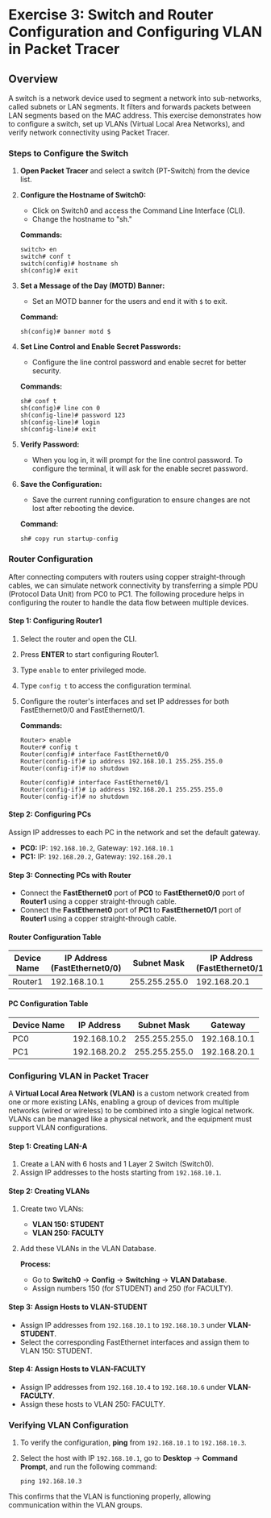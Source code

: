 # Exercise 3: Switch and Router Configuration and Configuring VLAN in Packet Tracer

## Overview

A switch is a network device used to segment a network into sub-networks, called subnets or LAN segments. It filters and forwards packets between LAN segments based on the MAC address. This exercise demonstrates how to configure a switch, set up VLANs (Virtual Local Area Networks), and verify network connectivity using Packet Tracer.

### Steps to Configure the Switch

1. **Open Packet Tracer** and select a switch (PT-Switch) from the device list.

2. **Configure the Hostname of Switch0:**
   - Click on Switch0 and access the Command Line Interface (CLI).
   - Change the hostname to "sh."

   **Commands:**

   ```shell
   switch> en
   switch# conf t
   switch(config)# hostname sh
   sh(config)# exit
   ```

3. **Set a Message of the Day (MOTD) Banner:**
   - Set an MOTD banner for the users and end it with `$` to exit.

   **Command:**

   ```shell
   sh(config)# banner motd $
   ```

4. **Set Line Control and Enable Secret Passwords:**
   - Configure the line control password and enable secret for better security.

   **Commands:**

   ```shell
   sh# conf t
   sh(config)# line con 0
   sh(config-line)# password 123
   sh(config-line)# login
   sh(config-line)# exit
   ```

5. **Verify Password:**
   - When you log in, it will prompt for the line control password. To configure the terminal, it will ask for the enable secret password.

6. **Save the Configuration:**
   - Save the current running configuration to ensure changes are not lost after rebooting the device.

   **Command:**

   ```shell
   sh# copy run startup-config
   ```

### Router Configuration

After connecting computers with routers using copper straight-through cables, we can simulate network connectivity by transferring a simple PDU (Protocol Data Unit) from PC0 to PC1. The following procedure helps in configuring the router to handle the data flow between multiple devices.

#### Step 1: Configuring Router1

1. Select the router and open the CLI.
2. Press **ENTER** to start configuring Router1.
3. Type `enable` to enter privileged mode.
4. Type `config t` to access the configuration terminal.
5. Configure the router's interfaces and set IP addresses for both FastEthernet0/0 and FastEthernet0/1.

   **Commands:**

   ```shell
   Router> enable
   Router# config t
   Router(config)# interface FastEthernet0/0
   Router(config-if)# ip address 192.168.10.1 255.255.255.0
   Router(config-if)# no shutdown

   Router(config)# interface FastEthernet0/1
   Router(config-if)# ip address 192.168.20.1 255.255.255.0
   Router(config-if)# no shutdown
   ```

#### Step 2: Configuring PCs

Assign IP addresses to each PC in the network and set the default gateway.

- **PC0:** IP: `192.168.10.2`, Gateway: `192.168.10.1`
- **PC1:** IP: `192.168.20.2`, Gateway: `192.168.20.1`

#### Step 3: Connecting PCs with Router

- Connect the **FastEthernet0** port of **PC0** to **FastEthernet0/0** port of **Router1** using a copper straight-through cable.
- Connect the **FastEthernet0** port of **PC1** to **FastEthernet0/1** port of **Router1** using a copper straight-through cable.

#### Router Configuration Table

| Device Name | IP Address (FastEthernet0/0) | Subnet Mask   | IP Address (FastEthernet0/1) | Subnet Mask   |
| ----------- | ---------------------------- | ------------- | ---------------------------- | ------------- |
| Router1     | 192.168.10.1                 | 255.255.255.0 | 192.168.20.1                 | 255.255.255.0 |

#### PC Configuration Table

| Device Name | IP Address   | Subnet Mask   | Gateway      |
| ----------- | ------------ | ------------- | ------------ |
| PC0         | 192.168.10.2 | 255.255.255.0 | 192.168.10.1 |
| PC1         | 192.168.20.2 | 255.255.255.0 | 192.168.20.1 |

### Configuring VLAN in Packet Tracer

A **Virtual Local Area Network (VLAN)** is a custom network created from one or more existing LANs, enabling a group of devices from multiple networks (wired or wireless) to be combined into a single logical network. VLANs can be managed like a physical network, and the equipment must support VLAN configurations.

#### Step 1: Creating LAN-A

1. Create a LAN with 6 hosts and 1 Layer 2 Switch (Switch0).
2. Assign IP addresses to the hosts starting from `192.168.10.1`.

#### Step 2: Creating VLANs

1. Create two VLANs:
   - **VLAN 150: STUDENT**
   - **VLAN 250: FACULTY**

2. Add these VLANs in the VLAN Database.

   **Process:**
   - Go to **Switch0** → **Config** → **Switching** → **VLAN Database**.
   - Assign numbers 150 (for STUDENT) and 250 (for FACULTY).

#### Step 3: Assign Hosts to VLAN-STUDENT

- Assign IP addresses from `192.168.10.1` to `192.168.10.3` under **VLAN-STUDENT**.
- Select the corresponding FastEthernet interfaces and assign them to VLAN 150: STUDENT.

#### Step 4: Assign Hosts to VLAN-FACULTY

- Assign IP addresses from `192.168.10.4` to `192.168.10.6` under **VLAN-FACULTY**.
- Assign these hosts to VLAN 250: FACULTY.

### Verifying VLAN Configuration

1. To verify the configuration, **ping** from `192.168.10.1` to `192.168.10.3`.
2. Select the host with IP `192.168.10.1`, go to **Desktop** → **Command Prompt**, and run the following command:

   ```shell
   ping 192.168.10.3
   ```

This confirms that the VLAN is functioning properly, allowing communication within the VLAN groups.

